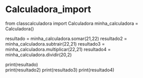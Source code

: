 # Calculadora_import
from classcalculadora import Calculadora
minha_calculadora = Calculadora()

resultado = minha_calculadora.somar(21,22)
resultado2 = minha_calculadora.subtrair(22,21)
resultado3 = minha_calculadora.multiplicar(22,21)
resultado4 = minha_calculadora.dividir(20,2)


print(resultado)    
print(resultado2) 
print(resultado3)
print(resultado4)
